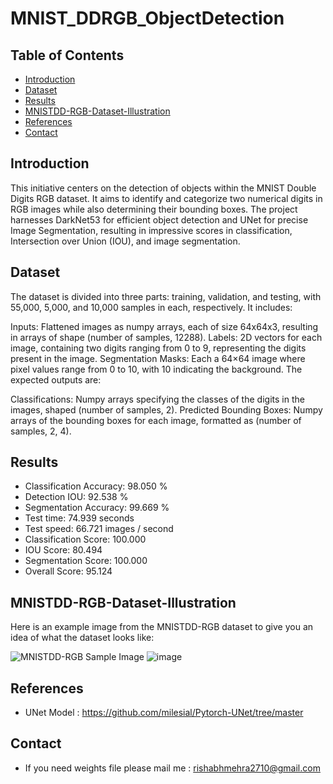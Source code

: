 # MNIST_DDRGB_ObjectDetection


## Table of Contents
- [Introduction](#introduction)
- [Dataset](#Dataset)
- [Results](#Results)
- [MNISTDD-RGB-Dataset-Illustration](#MNISTDD-RGB-Dataset-Illustration)
- [References](#References)
- [Contact](#contact)

## Introduction
This initiative centers on the detection of objects within the MNIST Double Digits RGB dataset. It aims to identify and categorize two numerical digits in RGB images while also determining their bounding boxes. The project harnesses DarkNet53 for efficient object detection and UNet for precise Image Segmentation, resulting in impressive scores in classification, Intersection over Union (IOU), and image segmentation.

## Dataset
The dataset is divided into three parts: training, validation, and testing, with 55,000, 5,000, and 10,000 samples in each, respectively. It includes:

Inputs: Flattened images as numpy arrays, each of size 64x64x3, resulting in arrays of shape (number of samples, 12288).
Labels: 2D vectors for each image, containing two digits ranging from 0 to 9, representing the digits present in the image.
Segmentation Masks: Each a 64×64 image where pixel values range from 0 to 10, with 10 indicating the background.
The expected outputs are:

Classifications: Numpy arrays specifying the classes of the digits in the images, shaped (number of samples, 2).
Predicted Bounding Boxes: Numpy arrays of the bounding boxes for each image, formatted as (number of samples, 2, 4).
  
## Results
- Classification Accuracy: 98.050 %
- Detection IOU: 92.538 %
- Segmentation Accuracy: 99.669 %
- Test time: 74.939 seconds
- Test speed: 66.721 images / second
- Classification Score: 100.000
- IOU Score: 80.494
- Segmentation Score: 100.000
- Overall Score: 95.124

## MNISTDD-RGB-Dataset-Illustration

Here is an example image from the MNISTDD-RGB dataset to give you an idea of what the dataset looks like:

![MNISTDD-RGB Sample Image](dataset.png)
![image](https://github.com/rishabh2727/MNIST_DDRGB_ObjectDetection/assets/121647557/cbeb9bd4-9399-4f64-950b-6e6c3ca65930)

## References
-  UNet Model : https://github.com/milesial/Pytorch-UNet/tree/master

## Contact
- If you need weights file please mail me : rishabhmehra2710@gmail.com



